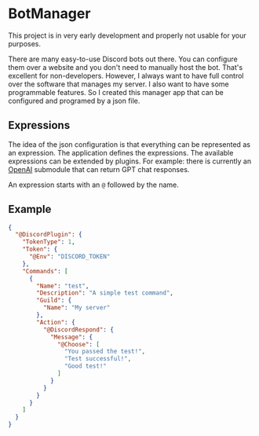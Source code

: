 # BotManager

This project is in very early development and properly not usable for your purposes.

There are many easy-to-use Discord bots out there. You can configure them over a website and you don't need to manually 
host the bot. That's excellent for non-developers. However, I always want to have full control over the software that
manages my server. I also want to have some programmable features. So I created this manager app that can be configured
and programed by a json file.

## Expressions

The idea of the json configuration is that everything can be represented as an expression. The application defines the
expressions. The available expressions can be extended by plugins. For example: there is currently an 
[OpenAI](https://openai.com/) submodule that can return GPT chat responses.

An expression starts with an `@` followed by the name.

## Example

```json
{
  "@DiscordPlugin": {
    "TokenType": 1,
    "Token": {
      "@Env": "DISCORD_TOKEN"
    },
    "Commands": [
      {
        "Name": "test",
        "Description": "A simple test command",
        "Guild": {
          "Name": "My server"
        },
        "Action": {
          "@DiscordRespond": {
            "Message": {
              "@Choose": [
                "You passed the test!",
                "Test successful!",
                "Good test!"
              ]
            }
          }
        }
      }
    ]
  }
}
```